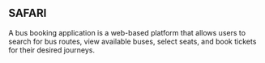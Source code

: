 ##  S A F A R I 
 A bus booking application is a web-based platform that allows users to search for bus routes, view available buses, select seats, and book tickets for their desired journeys. 

 
